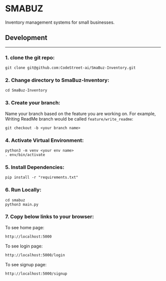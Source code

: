 # SMABUZ

Inventory management systems for small businesses.

## Development
---
### 1. clone the git repo:
```shell
git clone git@github.com:CodeStreet-ai/SmaBuz-Inventory.git
```
### 2. Change directory to SmaBuz-Inventory:
```shell
cd SmaBuz-Inventory
```
### 3. Create your branch:
Name your branch based on the feature you are working on. For example, Writing ReadMe branch would be called `feature/write_readme`:
```shell
git checkout -b <your branch name>
```
### 4. Activate Virtual Environment:
```shell
python3 -m venv <your env name>
. env/bin/activate
```

### 5. Install Dependencies:
```shell
pip install -r "requirements.txt"
```

### 6. Run Locally:
```shell
cd smabuz
python3 main.py
```

### 7. Copy below links to your browser:
To see home page:
```html
http://localhost:5000  
```
To see login page:
```html
http://localhost:5000/login
```
To see signup page:
```html
http://localhost:5000/signup
```
